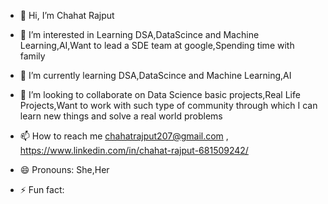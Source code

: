 - 👋 Hi, I’m Chahat Rajput

- 👀 I’m interested in Learning DSA,DataScince and Machine Learning,AI,Want to lead a SDE team at google,Spending time with family

- 🌱 I’m currently learning DSA,DataScince and Machine Learning,AI

- 💞️ I’m looking to collaborate on Data Science basic projects,Real Life Projects,Want to work with such type of community through which I can learn new things and solve a real world problems

- 📫 How to reach me chahatrajput207@gmail.com , https://www.linkedin.com/in/chahat-rajput-681509242/

- 😄 Pronouns: She,Her

- ⚡ Fun fact: 

<!---
ChahatRajput1/ChahatRajput1 is a ✨ special ✨ repository because its `README.md` (this file) appears on your GitHub profile.
You can click the Preview link to take a look at your changes.
--->
